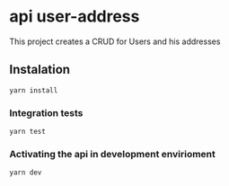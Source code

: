 # api user-address

This project creates a CRUD for Users and his addresses 

## Instalation 

```yarn install```

### Integration tests

```yarn test```

### Activating the api in development envirioment

```yarn dev```

